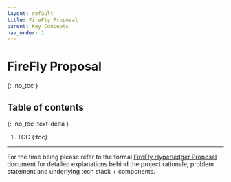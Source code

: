 ```yaml
---
layout: default
title: FireFly Proposal
parent: Key Concepts
nav_order: 1
---
```


# FireFly Proposal
{: .no_toc }

## Table of contents
{: .no_toc .text-delta }

1. TOC
{:toc}

---

For the time being please refer to the formal [FireFly Hyperledger Proposal](https://github.com/hyperledger-labs/hyperledger-hip/blob/gh-pages/HIPs/firefly.md) document 
for detailed explanations behind the project rationale, problem statement and underlying tech stack + components.
